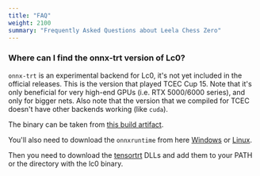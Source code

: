 ```yaml
---
title: "FAQ"
weight: 2100
summary: "Frequently Asked Questions about Leela Chess Zero"
---
```


### Where can I find the onnx-trt version of Lc0?

`onnx-trt` is an experimental backend for Lc0, it's not yet included in the
official releases. This is the version that played TCEC Cup 15. Note that it's
only beneficial for very high-end GPUs (i.e. RTX 5000/6000 series), and only for
bigger nets. Also note that the version that we compiled for TCEC doesn't have
other backends working (like `cuda`).

The binary can be taken from
[this build artifact](https://ci.appveyor.com/api/buildjobs/r0c84cm598j6tyfl/artifacts/build%2Flc0.exe).

You'll also need to download the `onnxruntime` from here
[Windows](https://github.com/microsoft/onnxruntime/releases/download/v1.22.0/onnxruntime-win-x64-gpu-1.22.0.zip)
or
[Linux](https://github.com/microsoft/onnxruntime/releases/download/v1.22.0/onnxruntime-linux-x64-gpu-1.22.0.tgz).

Then you need to download the
[tensortrt](https://developer.nvidia.com/tensorrt/download/10x) DLLs and add
them to your PATH or the directory with the lc0 binary.
